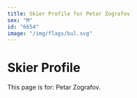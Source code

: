 ```yaml
---
title: Skier Profile for Petar Zografov
sex: "M"
id: "6654"
image: "/img/flags/bul.svg" 
---
```


# Skier Profile

This page is for: Petar Zografov.
    